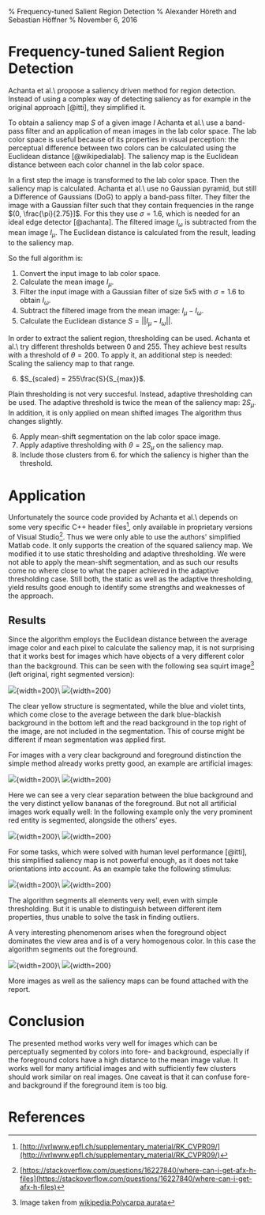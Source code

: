 % Frequency-tuned Salient Region Detection
% Alexander Höreth and Sebastian Höffner
% November 6, 2016

# Frequency-tuned Salient Region Detection

Achanta et al.\ propose a saliency driven method for region detection. Instead of using a complex way of detecting saliency as for example in the original approach [@itti], they simplified it.

To obtain a saliency map $S$ of a given image $I$ Achanta et al.\ use a band-pass filter and an application of mean images in the lab color space. The lab color space is useful because of its properties in visual perception: the perceptual difference between two colors can be calculated using the Euclidean distance [@wikipedialab]. The saliency map is the Euclidean distance between each color channel in the lab color space.

In a first step the image is transformed to the lab color space. Then the saliency map is calculated. Achanta et al.\ use no Gaussian pyramid, but still a Difference of Gaussians (DoG) to apply a band-pass filter. They filter the image with a Gaussian filter such that they contain frequencies in the range $(0, \frac{\pi}{2.75}]$. For this they use $\sigma = 1.6$, which is needed for an ideal edge detector [@achanta]. The filtered image $I_{\omega}$ is subtracted from the mean image $I_{\mu}$. The Euclidean distance is calculated from the result, leading to the saliency map.

So the full algorithm is:

1. Convert the input image to lab color space.
2. Calculate the mean image $I_{\mu}$.
3. Filter the input image with a Gaussian filter of size 5x5 with $\sigma = 1.6$ to obtain $I_{\omega}$.
4. Subtract the filtered image from the mean image: $I_{\mu}-I_{\omega}$.
5. Calculate the Euclidean distance $S = ||I_{\mu}-I_{\omega}||$.

In order to extract the salient region, thresholding can be used. Achanta et al.\ try different thresholds between 0 and 255. They achieve best results with a threshold of $\theta = 200$. To apply it, an additional step is needed: Scaling the saliency map to that range.

6. $S_{scaled} = 255\frac{S}{S_{max}}$.

Plain thresholding is not very succesful. Instead, adaptive thresholding can be used. The adaptive threshold is twice the mean of the saliency map: $2S_{\mu}$. In addition, it is only applied on mean shifted images The algorithm thus changes slightly.

6. Apply mean-shift segmentation on the lab color space image.
7. Apply adaptive thresholding with $\theta = 2S_{\mu}$ on the saliency map.
8. Include those clusters from 6. for which the saliency is higher than the threshold.

# Application

Unfortunately the source code provided by Achanta et al.\ depends on some very specific C++ header files[^c++], only available in proprietary versions of Visual Studio[^sto]. Thus we were only able to use the authors' simplified Matlab code. It only supports the creation of the squared saliency map. We modified it to use static thresholding and adaptive thresholding. We were not able to apply the mean-shift segmentation, and as such our results come no where close to what the paper achieved in the adaptive thresholding case. Still both, the static as well as the adaptive thresholding, yield results good enough to identify some strengths and weaknesses of the approach.

[^c++]: [http://ivrlwww.epfl.ch/supplementary_material/RK_CVPR09/](http://ivrlwww.epfl.ch/supplementary_material/RK_CVPR09/)
[^sto]: [https://stackoverflow.com/questions/16227840/where-can-i-get-afx-h-files](https://stackoverflow.com/questions/16227840/where-can-i-get-afx-h-files)

## Results

Since the algorithm employs the Euclidean distance between the average image color and each pixel to calculate the saliency map, it is not surprising that it works best for images which have objects of a very different color than the background. This can be seen with the following sea squirt image[^seasquirt] (left original, right segmented version):

[^seasquirt]: Image taken from [wikipedia:Polycarpa aurata](https://en.wikipedia.org/wiki/Polycarpa_aurata)

![](report-images/Polycarpa_Nick_Hobgood.jpg){width=200}\ ![](report-images/thresh_Polycarpa_Nick_Hobgood.jpg){width=200}

The clear yellow structure is segmentated, while the blue and violet tints, which come close to the average between the dark blue-blackish background in the bottom left and the read background in the top right of the image, are not included in the segmentation. This of course might be different if mean segmentation was applied first.

For images with a very clear background and foreground distinction the simple method already works pretty good, an example are artificial images:

![](report-images/a_comm_0088.jpg){width=200}\ ![](report-images/thresh_a_comm_0088.jpg){width=200}

Here we can see a very clear separation between the blue background and the very distinct yellow bananas of the foreground.
But not all artificial images work equally well: In the following example only the very prominent red entity is segmented, alongside the others' eyes.

![](report-images/a_comm_0225.jpg){width=200}\ ![](report-images/thresh_a_comm_0225.jpg){width=200}

For some tasks, which were solved with human level performance [@itti], this simplified saliency map is not powerful enough, as it does not take orientations into account. As an example take the following stimulus:

![](report-images/vst-04.jpg){width=200}\ ![](report-images/thresh_vst-04.jpg){width=200}

The algorithm segments all elements very well, even with simple thresholding. But it is unable to distinguish between different item properties, thus unable to solve the task in finding outliers.

A very interesting phenomenom arises when the foreground object dominates the view area and is of a very homogenous color. In this case the algorithm segments out the foreground.

![](report-images/3555690726_4d876d7195.jpg){width=200}\ ![](report-images/thresh_3555690726_4d876d7195.jpg){width=200}

More images as well as the saliency maps can be found attached with the report.

# Conclusion

The presented method works very well for images which can be perceptually segmented by colors into fore- and background, especially if the foreground colors have a high distance to the mean image value. It works well for many artificial images and with sufficiently few clusters should work similar on real images. One caveat is that it can confuse fore- and background if the foreground item is too big.

# References

